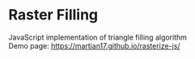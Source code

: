 # Raster Filling

JavaScript implementation of triangle filling algorithm  
Demo page: https://martian17.github.io/rasterize-js/

